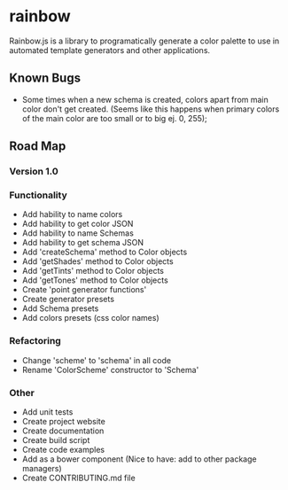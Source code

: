 # rainbow
Rainbow.js is a library to programatically generate a color palette to use in automated template generators and other applications.
## Known Bugs
* Some times when a new schema is created, colors apart from main color don't get created.
(Seems like this happens when primary colors of the main color are too small or to big ej. 0, 255);

## Road Map

### Version 1.0

### Functionality
* Add hability to name colors
* Add hability to get color JSON
* Add hability to name Schemas
* Add hability to get schema JSON
* Add 'createSchema' method to Color objects
* Add 'getShades' method to Color objects
* Add 'getTints' method to Color objects
* Add 'getTones' method to Color objects
* Create 'point generator functions'
* Create generator presets
* Add Schema presets
* Add colors presets (css color names)

### Refactoring
* Change 'scheme' to 'schema' in all code
* Rename 'ColorScheme' constructor to 'Schema'

### Other
* Add unit tests
* Create project website
* Create documentation
* Create build script
* Create code examples
* Add as a bower component (Nice to have: add to other package managers)
* Create CONTRIBUTING.md file
